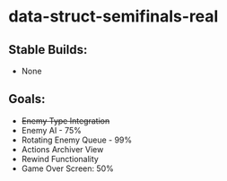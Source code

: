 # data-struct-semifinals-real

## Stable Builds:
- None

## Goals:
- ~~Enemy Type Integration~~
- Enemy AI - 75%
- Rotating Enemy Queue - 99%
- Actions Archiver View
- Rewind Functionality
- Game Over Screen: 50%